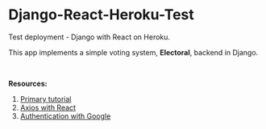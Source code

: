 # Django-React-Heroku-Test

Test deployment - Django with React on Heroku.

This app implements a simple voting system, **Electoral**, backend in Django.

<br />

**Resources:**

1. [Primary
   tutorial](https://librenepal.com/article/django-and-create-react-app-together-on-heroku/)
1. [Axios with React](https://alligator.io/react/axios-react/)
1. [Authentication with
   Google](https://medium.com/trabe/oauth-authentication-in-django-with-social-auth-c67a002479c1)

